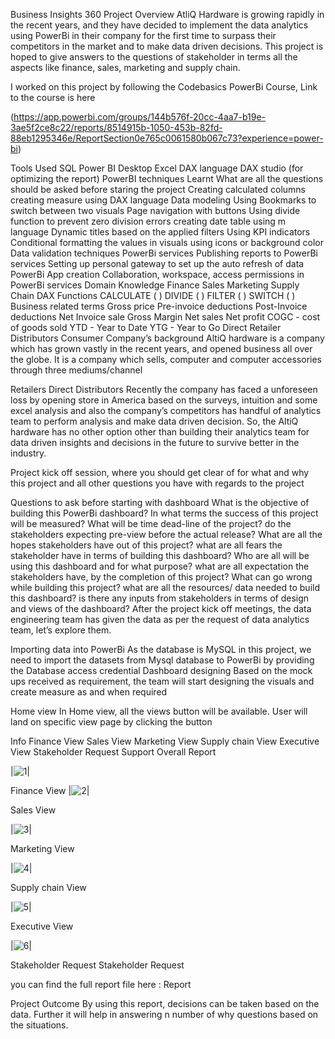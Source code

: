 Business Insights 360
Project Overview
AtliQ Hardware is growing rapidly in the recent years, and they have decided to implement the data analytics using PowerBi in their company for the first time to surpass their competitors in the market and to make data driven decisions. This project is hoped to give answers to the questions of stakeholder in terms all the aspects like finance, sales, marketing and supply chain.

I worked on this project by following the Codebasics PowerBi Course, Link to the course is here

(https://app.powerbi.com/groups/144b576f-20cc-4aa7-b19e-3ae5f2ce8c22/reports/8514915b-1050-453b-82fd-88eb1295346e/ReportSection0e765c0061580b067c73?experience=power-bi)

Tools Used
SQL
Power BI Desktop
Excel
DAX language
DAX studio (for optimizing the report)
PowerBI techniques Learnt
What are all the questions should be asked before staring the project
Creating calculated columns
creating measure using DAX language
Data modeling
Using Bookmarks to switch between two visuals
Page navigation with buttons
Using divide function to prevent zero division errors
creating date table using m language
Dynamic titles based on the applied filters
Using KPI indicators
Conditional formatting the values in visuals using icons or background color
Data validation techniques
PowerBi services
Publishing reports to PowerBi services
Setting up personal gateway to set up the auto refresh of data
PowerBi App creation
Collaboration, workspace, access permissions in PowerBi services
Domain Knowledge
Finance
Sales
Marketing
Supply Chain
DAX Functions
CALCULATE ( )
DIVIDE ( )
FILTER ( )
SWITCH ( )
Business related terms
Gross price
Pre-invoice deductions
Post-Invoice deductions
Net Invoice sale
Gross Margin
Net sales
Net profit
COGC - cost of goods sold
YTD - Year to Date
YTG - Year to Go
Direct
Retailer
Distributors
Consumer
Company’s background
AltiQ hardware is a company which has grown vastly in the recent years, and opened business all over the globe. It is a company which sells, computer and computer accessories through three mediums/channel

Retailers
Direct
Distributors
Recently the company has faced a unforeseen loss by opening store in America based on the surveys, intuition and some excel analysis and also the company’s competitors has handful of analytics team to perform analysis and make data driven decision. So, the AltiQ hardware has no other option other than building their analytics team for data driven insights and decisions in the future to survive better in the industry.

Project kick off session, where you should get clear of for what and why this project and all other questions you have with regards to the project

Questions to ask before starting with dashboard
What is the objective of building this PowerBi dashboard?
In what terms the success of this project will be measured?
What will be time dead-line of the project?
do the stakeholders expecting pre-view before the actual release?
What are all the hopes stakeholders have out of this project?
what are all fears the stakeholder have in terms of building this dashboard?
Who are all will be using this dashboard and for what purpose?
what are all expectation the stakeholders have, by the completion of this project?
What can go wrong while building this project?
what are all the resources/ data needed to build this dashboard?
is there any inputs from stakeholders in terms of design and views of the dashboard?
After the project kick off meetings, the data engineering team has given the data as per the request of data analytics team, let’s explore them.

Importing data into PowerBi
As the database is MySQL in this project, we need to import the datasets from Mysql database to PowerBi by providing the Database access credential
Dashboard designing
Based on the mock ups received as requirement, the team will start designing the visuals and create measure as and when required

Home view
In Home view, all the views button will be available. User will land on specific view page by clicking the button

Info
Finance View
Sales View
Marketing View
Supply chain View
Executive View
Stakeholder Request
Support
Overall Report

|![1](https://github.com/user-attachments/assets/1117ce21-408b-4c99-af3c-80e28b9e29c3)|

Finance View
|![2](https://github.com/user-attachments/assets/43004e03-1a22-4a87-a7f3-369a63e79218)|


Sales View

|![3](https://github.com/user-attachments/assets/f8970f98-85c5-4768-a0f5-0025f5125ed7)|

Marketing View

|![4](https://github.com/user-attachments/assets/fde95b27-582f-4e13-be06-f0b0350efcd4)|

Supply chain View

|![5](https://github.com/user-attachments/assets/8d15a0c4-40fa-45fa-9df8-a7b184bb300a)|

Executive View

|![6](https://github.com/user-attachments/assets/9981e441-dc5f-470c-a171-b311cf6cbb52)|

Stakeholder Request
Stakeholder Request

you can find the full report file here : Report

Project Outcome
By using this report, decisions can be taken based on the data. Further it will help in answering n number of why questions based on the situations.

